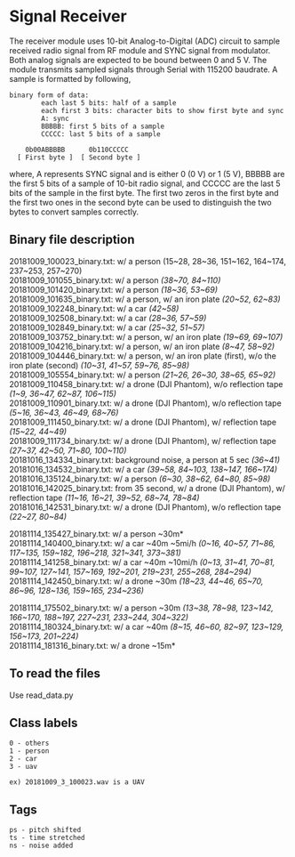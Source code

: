 # Signal Receiver

The receiver module uses 10-bit Analog-to-Digital (ADC) circuit to sample received radio signal from RF module and SYNC signal from  modulator. Both analog signals are expected to be bound between 0 and 5 V. The module transmits sampled signals through Serial with 115200 baudrate. A sample is formatted by following,

```
binary form of data:
        each last 5 bits: half of a sample
        each first 3 bits: character bits to show first byte and sync
        A: sync
        BBBBB: first 5 bits of a sample
        CCCCC: last 5 bits of a sample

    0b00ABBBBB      0b110CCCCC
  [ First byte ]  [ Second byte ]
```
where, A represents SYNC signal and is either 0 (0 V) or 1 (5 V), BBBBB are the first 5 bits of a sample of 10-bit radio signal, and CCCCC are the last 5 bits of the sample in the first byte. The first two zeros in the first byte and the first two ones in the second byte can be used to distinguish the two bytes to convert samples correctly.

## Binary file description

20181009_100023_binary.txt: w/ a person (15\~28, 28\~36, 151\~162, 164\~174, 237\~253, 257\~270)<br>
20181009_101055_binary.txt: w/ a person *(38\~70, 84\~110)*<br>
20181009_101420_binary.txt: w/ a person *(18\~36, 53\~69)*<br>
20181009_101635_binary.txt: w/ a person, w/ an iron plate *(20\~52, 62\~83)*<br>
20181009_102248_binary.txt: w/ a car *(42~58)*<br>
20181009_102508_binary.txt: w/ a car *(28\~36, 57\~59)*<br>
20181009_102849_binary.txt: w/ a car *(25\~32, 51\~57)*<br>
20181009_103752_binary.txt: w/ a person, w/ an iron plate *(19\~69, 69\~107)*<br>
20181009_104216_binary.txt: w/ a person, w/ an iron plate *(8\~47, 58\~92)*<br>
20181009_104446_binary.txt: w/ a person, w/ an iron plate (first), w/o the iron plate (second) *(10\~31, 41\~57, 59\~76, 85\~98)*<br>
20181009_105554_binary.txt: w/ a person *(21\~26, 26\~30, 38\~65, 65\~92)*<br>
20181009_110458_binary.txt: w/ a drone (DJI Phantom), w/o reflection tape *(1\~9, 36\~47, 62\~87, 106\~115)*<br>
20181009_110901_binary.txt: w/ a drone (DJI Phantom), w/o reflection tape *(5\~16, 36\~43, 46\~49, 68\~76)*<br>
20181009_111450_binary.txt: w/ a drone (DJI Phantom), w/ reflection tape *(15\~22, 44\~49)*<br>
20181009_111734_binary.txt: w/ a drone (DJI Phantom), w/ reflection tape *(27\~37, 42\~50, 71\~80, 100\~110)*<br>
20181016_134334_binary.txt: background noise, a person at 5 sec *(36~41)*<br>
20181016_134532_binary.txt: w/ a car *(39\~58, 84\~103, 138\~147, 166\~174)*<br>
20181016_135124_binary.txt: w/ a person *(6\~30, 38\~62, 64\~80, 85\~98)*<br>
20181016_142025_binary.txt: from 35 second, w/ a drone (DJI Phantom), w/ reflection tape *(11\~16, 16\~21, 39\~52, 68\~74, 78\~84)*<br>
20181016_142531_binary.txt: w/ a drone (DJI Phantom), w/o reflection tape *(22\~27, 80\~84)*<br>


20181114_135427_binary.txt: w/ a person ~30m*<br>
20181114_140400_binary.txt: w/ a car ~40m ~5mi/h *(0\~16, 40\~57, 71\~86, 117\~135, 159\~182, 196\~218, 321\~341, 373\~381)*<br>
20181114_141258_binary.txt: w/ a car ~40m ~10mi/h *(0\~13, 31\~41, 70\~81, 99\~107, 127\~141, 157\~169, 192\~201, 219\~231, 255\~268, 284\~294)*<br>
20181114_142450_binary.txt: w/ a drone ~30m *(18\~23, 44\~46, 65\~70, 86\~96, 128\~136, 159\~165, 234\~236)*<br>

20181114_175502_binary.txt: w/ a person ~30m *(13\~38, 78\~98, 123\~142, 166\~170, 188\~197, 227\~231, 233\~244, 304\~322)*<br>
20181114_180324_binary.txt: w/ a car ~40m *(8\~15, 46\~60, 82\~97, 123\~129, 156\~173, 201\~224)*<br>
20181114_181316_binary.txt: w/ a drone ~15m*<br>


## To read the files

Use read_data.py

## Class labels

    0 - others
    1 - person
    2 - car
    3 - uav

    ex) 20181009_3_100023.wav is a UAV

## Tags

    ps - pitch shifted
    ts - time stretched
    ns - noise added
